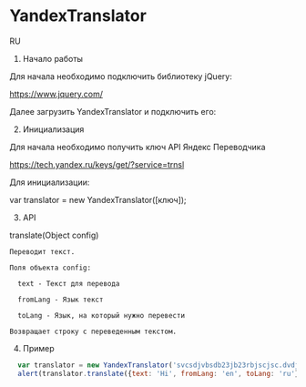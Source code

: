 # YandexTranslator


RU

1. Начало работы


  Для начала необходимо подключить библиотеку jQuery:
  
  
  https://www.jquery.com/
  
  Далее загрузить YandexTranslator и подключить его:
  
  <script src="[путь к файлу/]yandexTranslator.js"></script>

  
2. Инициализация
 

  Для начала необходимо получить ключ API Яндекс Переводчика
  
  https://tech.yandex.ru/keys/get/?service=trnsl
  
  Для инициализации:
  
  var translator = new YandexTranslator([ключ]);
  

3. API


  translate(Object config)
  
    Переводит текст.
    
    Поля объекта config:
    
      text - Текст для перевода
      
      fromLang - Язык текст
      
      toLang - Язык, на который нужно перевести
      
    Возвращает строку с переведенным текстом.
      

4. Пример


```javascript
  var translator = new YandexTranslator('svcsdjvbsdb23jb23rbjscjsc.dvdjvnhfgb3h2jwd');
  alert(translator.translate({text: 'Hi', fromLang: 'en', toLang: 'ru'}));
```
  
  
  

